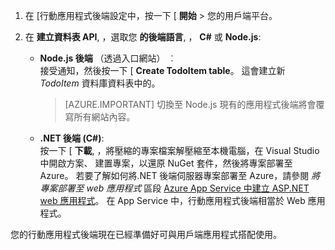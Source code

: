 
1. 在 [行動應用程式後端設定中，按一下 [ **開始** > 您的用戶端平台。 

2. 在 **建立資料表 API**, ，選取您 **的後端語言**, ， **C#** 或 **Node.js**:

    + **Node.js 後端** （透過入口網站） ︰  
    接受通知，然後按一下 [ **Create TodoItem table**。 這會建立新 *TodoItem* 資料庫資料表中的。
     
        >[AZURE.IMPORTANT] 切換至 Node.js 現有的應用程式後端將會覆寫所有網站內容。

    + **.NET 後端 (C#)**:  
    按一下 [ **下載**, ，將壓縮的專案檔案解壓縮至本機電腦，在 Visual Studio 中開啟方案、 建置專案，以還原 NuGet 套件，然後將專案部署至 Azure。 若要了解如何將.NET 後端伺服器專案部署至 Azure，請參閱 *將專案部署至 web 應用程式* 區段  [Azure App Service 中建立 ASP.NET web 應用程式](../articles/app-service-web/web-sites-dotnet-get-started.md#deploy-the-project-to-the-web-app)。 在 App Service 中，行動應用程式後端相當於 Web 應用程式。
     
您的行動應用程式後端現在已經準備好可與用戶端應用程式搭配使用。


